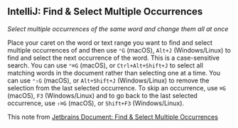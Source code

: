 ## IntelliJ: Find & Select Multiple Occurrences
_Select multiple occurrences of the same word and change them all at once_

Place your caret on the word or text range you want to find and 
select multiple occurrences of and then use `⌃G` (macOS), 
`Alt+J` (Windows/Linux) to find and select the next occurrence of the word. 
This is a case-sensitive search. You can use `⌃⌘G` (macOS), or `Ctrl+Alt+Shift+J` 
to select all matching words in the document rather than selecting one at a 
time. You can use `⌃⇧G` (macOS), or `Alt+Shift+J` (Windows/Linux) to remove 
the selection from the last selected occurrence. To skip an occurrence, 
use `⌘G` (macOS), `F3` (Windows/Linux) and to go back to the last selected 
occurrence, use `⇧⌘G` (macOS), or `Shift+F3` (Windows/Linux).

This note from [Jetbrains Document: Find & Select Multiple Occurrences](https://www.jetbrains.com/idea/guide/tips/find-select-multiple-occurrences/)
